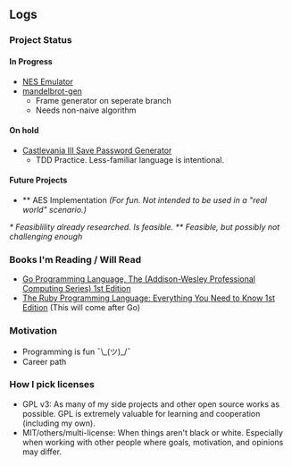## Logs

### Project Status
#### In Progress
- [NES Emulator](https://github.com/mrniceguy127/nes-emu)
- [mandelbrot-gen](https://github.com/mrniceguy127/mandelbrot-gen)
  - Frame generator on seperate branch
  - Needs non-naive algorithm

#### On hold
- [Castlevania III Save Password Generator](https://github.com/mrniceguy127/castlevania-iii-password-save-gen-c-sharp)
  - TDD Practice. Less-familiar language is intentional.

#### Future Projects
- \*\* AES Implementation *(For fun. Not intended to be used in a "real world" scenario.)*

*\* Feasiblility already researched. Is feasible.*
*\*\* Feasible, but possibly not challenging enough*

### Books I'm Reading / Will Read
- [Go Programming Language, The (Addison-Wesley Professional Computing Series) 1st Edition](https://www.amazon.com/Programming-Language-Addison-Wesley-Professional-Computing/dp/0134190440/ref=sr_1_9?dchild=1&keywords=golang&qid=1635724747&sr=8-9)
- [The Ruby Programming Language: Everything You Need to Know 1st Edition](https://www.amazon.com/Ruby-Programming-Language-Everything-Need-ebook/dp/B0026OR3JO/ref=sr_1_4?crid=237J648G56NIM&dchild=1&keywords=ruby+programming&qid=1635881146&s=digital-text&sprefix=ruby+pro%2Cdigital-text%2C146&sr=1-4) (This will come after Go)

### Motivation
- Programming is fun ¯\\\_(ツ)\_/¯
- Career path

### How I pick licenses
- GPL v3: As many of my side projects and other open source works as possible. GPL is extremely valuable for learning and cooperation (including my own).
- MIT/others/multi-license: When things aren't black or white. Especially when working with other people where goals, motivation, and opinions may differ.
